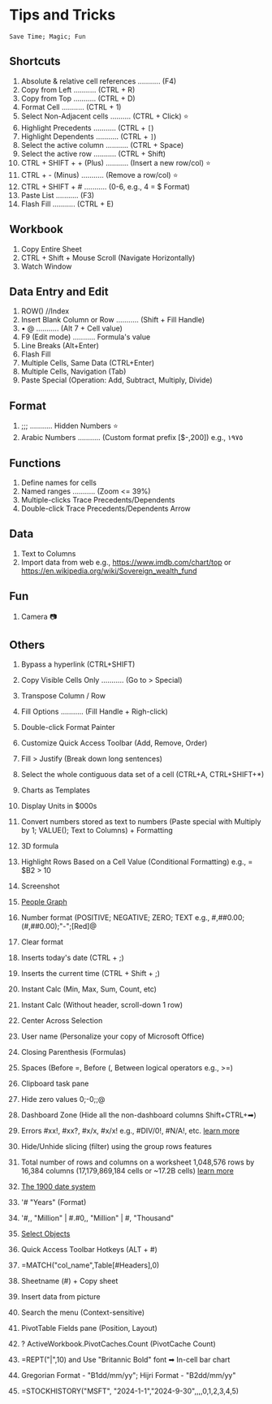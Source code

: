 # Tips and Tricks
`
Save Time; Magic; Fun
`

## Shortcuts
1. Absolute & relative cell references ........... (F4)
1. Copy from Left ........... (CTRL + R)
1. Copy from Top ........... (CTRL + D)
1. Format Cell ........... (CTRL + 1)
1. Select Non-Adjacent cells .......... (CTRL + Click) ⭐
1. Highlight Precedents ........... (CTRL + `[`)
1. Highlight Dependents ........... (CTRL + `]`)
1. Select the active column ........... (CTRL + Space)
1. Select the active row ........... (CTRL + Shift)
1. CTRL + SHIFT + + (Plus) ........... (Insert a new row/col) ⭐
1. CTRL + - (Minus) ........... (Remove a row/col) ⭐
1. CTRL + SHIFT + # ........... (0-6, e.g., 4 = $ Format)
1. Paste List ........... (F3) 
1. Flash Fill ........... (CTRL + E)

## Workbook
1. Copy Entire Sheet
1. CTRL + Shift + Mouse Scroll (Navigate Horizontally)
1. Watch Window

## Data Entry and Edit
1. ROW() //Index
1. Insert Blank Column or Row ........... (Shift + Fill Handle)
1. • @  ........... (Alt 7 + Cell value)
1. F9 (Edit mode) ........... Formula's value
1. Line Breaks (Alt+Enter)
1. Flash Fill
1. Multiple Cells, Same Data (CTRL+Enter)
1. Multiple Cells, Navigation (Tab)
1. Paste Special (Operation: Add, Subtract, Multiply, Divide)

## Format
1. ;;; ........... Hidden Numbers ⭐
1. Arabic Numbers ........... (Custom format prefix [$-,200]) e.g., ١٩٧٥


## Functions
1. Define names for cells
1. Named ranges ........... (Zoom <= 39%)
1. Multiple-clicks Trace Precedents/Dependents 
1. Double-click Trace Precedents/Dependents Arrow

## Data
1. Text to Columns
1. Import data from web e.g., https://www.imdb.com/chart/top or https://en.wikipedia.org/wiki/Sovereign_wealth_fund

## Fun
1. Camera 📷


## Others
1. Bypass a hyperlink (CTRL+SHIFT)

1. Copy Visible Cells Only ........... (Go to > Special)
1. Transpose Column / Row
1. Fill Options ........... (Fill Handle + Righ-click)

1. Double-click Format Painter
1. Customize Quick Access Toolbar (Add, Remove, Order)

1. Fill > Justify (Break down long sentences)
1. Select the whole contiguous data set of a cell (CTRL+A, CTRL+SHIFT+*)


1. Charts as Templates
1. Display Units in $000s
1. Convert numbers stored as text to numbers (Paste special with Multiply by 1; VALUE(); Text to Columns) + Formatting
1. 3D formula 
1. Highlight Rows Based on a Cell Value (Conditional Formatting) e.g., = $B2 > 10
1. Screenshot 
1. [People Graph](https://appsource.microsoft.com/en-us/product/office/wa104104476?tab=overview)
1. Number format (POSITIVE; NEGATIVE; ZERO; TEXT e.g., #,##0.00;(#,##0.00);"-";[Red]@
1. Clear format

1. Inserts today's date (CTRL + ;)
1. Inserts the current time (CTRL + Shift + ;)
1. Instant Calc (Min, Max, Sum, Count, etc)
1. Instant Calc (Without header, scroll-down 1 row)
1. Center Across Selection
1. User name (Personalize your copy of Microsoft Office)
1. Closing Parenthesis (Formulas)
1. Spaces (Before =, Before (, Between logical operators e.g., >=)
1. Clipboard task pane
1. Hide zero values 0;-0;;@
1. Dashboard Zone (Hide all the non-dashboard columns Shift+CTRL+➡)
1. Errors #xx!, #xx?, #x/x, #x/x! e.g., #DIV/0!, #N/A!, etc. [learn more](https://www.dummies.com/article/technology/software/microsoft-products/excel/excel-error-messages-to-get-to-know-139082)
1. Hide/Unhide slicing (filter) using the group rows features
1. Total number of rows and columns on a worksheet 1,048,576 rows by 16,384 columns (17,179,869,184 cells or ~17.2B cells) [learn more](https://support.microsoft.com/en-us/office/excel-specifications-and-limits-1672b34d-7043-467e-8e27-269d656771c3)
1. [The 1900 date system](https://support.microsoft.com/en-us/office/date-systems-in-excel-e7fe7167-48a9-4b96-bb53-5612a800b487)
1. '# "Years" (Format)
1. '#,, "Million" | #.#0,, "Million" | #, "Thousand"

1. [Select Objects](https://support.microsoft.com/en-us/office/select-a-shape-or-other-object-8db4e2f6-873a-46a7-87cb-fbb998a1f955)
1. Quick Access Toolbar Hotkeys (ALT + #)
1. =MATCH("col_name",Table[#Headers],0)
1. Sheetname (#) + Copy sheet
1. Insert data from picture
1. Search the menu (Context-sensitive)
1. PivotTable Fields pane (Position, Layout)
1. ? ActiveWorkbook.PivotCaches.Count (PivotCache Count)
1. =REPT("|",10) and Use "Britannic Bold" font ➡ In-cell bar chart
1. Gregorian Format - "B1dd/mm/yy"; Hijri Format - "B2dd/mm/yy"
1. =STOCKHISTORY("MSFT", "2024-1-1","2024-9-30",,,,0,1,2,3,4,5)


